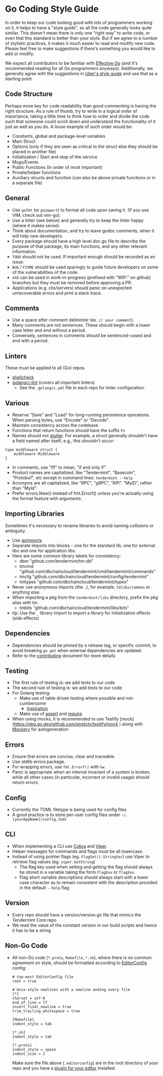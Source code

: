 # Go Coding Style Guide

In order to keep our code looking good with lots of programmers working on it, it helps to have a "style guide", so all
the code generally looks quite similar. This doesn't mean there is only one "right way" to write code, or even that this
standard is better than your style.  But if we agree to a number of stylistic practices, it makes it much easier to read
and modify new code. Please feel free to make suggestions if there's something you would like to add or modify.

We expect all contributors to be familiar with [Effective Go](https://golang.org/doc/effective_go.html)
(and it's recommended reading for all Go programmers anyways). Additionally, we generally agree with the suggestions
 in [Uber's style guide](https://github.com/uber-go/guide/blob/master/style.md) and use that as a starting point.


## Code Structure

Perhaps more key for code readability than good commenting is having the right structure. As a rule of thumb, try to write
in a logical order of importance, taking a little time to think how to order and divide the code such that someone could
scroll down and understand the functionality of it just as well as you do. A loose example of such order would be:
* Constants, global and package-level variables
* Main Struct
* Options (only if they are seen as critical to the struct else they should be placed in another file)
* Initialization / Start and stop of the service
* Msgs/Events
* Public Functions (In order of most important)
* Private/helper functions
* Auxiliary structs and function (can also be above private functions or in a separate file)

## General

 * Use `gofmt` (or `goimport`) to format all code upon saving it.  (If you use VIM, check out vim-go).
 * Use a linter (see below) and generally try to keep the linter happy (where it makes sense).
 * Think about documentation, and try to leave godoc comments, when it will help new developers.
 * Every package should have a high level doc.go file to describe the purpose of that package, its main functions, and any other relevant information.
 * `TODO` should not be used. If important enough should be recorded as an issue.
 * `BUG` / `FIXME` should be used sparingly to guide future developers on some of the vulnerabilities of the code.
 * `XXX` can be used in work-in-progress (prefixed with "WIP:" on github) branches but they must be removed before approving a PR.
 * Applications (e.g. clis/servers) *should* panic on unexpected unrecoverable errors and print a stack trace.

## Comments

 * Use a space after comment deliminter (ex. `// your comment`).
 * Many comments are not sentences. These should begin with a lower case letter and end without a period.
 * Conversely, sentences in comments should be sentenced-cased and end with a period.

## Linters

These must be applied to all (Go) repos.

 * [shellcheck](https://github.com/koalaman/shellcheck)
 * [golangci-lint](https://github.com/golangci/golangci-lint) (covers all important linters)
   - See the `.golangci.yml` file in each repo for linter configuration.

## Various

 * Reserve "Save" and "Load" for long-running persistence operations. When parsing bytes, use "Encode" or "Decode".
 * Maintain consistency across the codebase.
 * Functions that return functions should have the suffix `Fn`
 * Names should not [stutter](https://blog.golang.org/package-names). For example, a struct generally shouldn’t have
  a field named after itself; e.g., this shouldn't occur:
``` golang
type middleware struct {
	middleware Middleware
}
```
 * In comments, use "iff" to mean, "if and only if".
 * Product names are capitalized, like "Tendermint", "Basecoin", "Protobuf", etc except in command lines: `tendermint --help`
 * Acronyms are all capitalized, like "RPC", "gRPC", "API".  "MyID", rather than "MyId".
 * Prefer errors.New() instead of fmt.Errorf() unless you're actually using the format feature with arguments.

## Importing Libraries

Sometimes it's necessary to rename libraries to avoid naming collisions or ambiguity.

 * Use [goimports](https://godoc.org/golang.org/x/tools/cmd/goimports)
 * Separate imports into blocks - one for the standard lib, one for external libs and one for application libs.
 * Here are some common library labels for consistency:
   - dbm "github.com/tendermint/tm-db"
   - tmcmd "github.com/dbchaincloud/tendermint/cmd/tendermint/commands"
   - tmcfg "github.com/dbchaincloud/tendermint/config/tendermint"
   - tmtypes "github.com/dbchaincloud/tendermint/types"
 * Never use anonymous imports (the `.`), for example, `tmlibs/common` or anything else.
 * When importing a pkg from the `tendermint/libs` directory, prefix the pkg alias with tm.
     - tmbits "github.com/dbchaincloud/tendermint/libs/bits"
 * tip: Use the `_` library import to import a library for initialization effects (side effects)

## Dependencies

 * Dependencies should be pinned by a release tag, or specific commit, to avoid breaking `go get` when external dependencies are updated.
 * Refer to the [contributing](CONTRIBUTING.md) document for more details

## Testing

 * The first rule of testing is: we add tests to our code
 * The second rule of testing is: we add tests to our code
 * For Golang testing:
   * Make use of table driven testing where possible and not-cumbersome
     - [Inspiration](https://dave.cheney.net/2013/06/09/writing-table-driven-tests-in-go)
   * Make use of [assert](https://godoc.org/github.com/stretchr/testify/assert) and [require](https://godoc.org/github.com/stretchr/testify/require)
 * When using mocks, it is recommended to use Testify [mock] (https://pkg.go.dev/github.com/stretchr/testify/mock
 ) along with [Mockery](https://github.com/vektra/mockery) for autogeneration

## Errors

 * Ensure that errors are concise, clear and traceable.
 * Use stdlib errors package.
 * For wrapping errors, use `fmt.Errorf()` with `%w`.
 * Panic is appropriate when an internal invariant of a system is broken, while all other cases (in particular,
  incorrect or invalid usage) should return errors.

## Config

 * Currently the TOML filetype is being used for config files
 * A good practice is to store per-user config files under `~/.[yourAppName]/config.toml`

## CLI

 * When implementing a CLI use [Cobra](https://github.com/spf13/cobra) and [Viper](https://github.com/spf13/viper).
 * Helper messages for commands and flags must be all lowercase.
 * Instead of using pointer flags (eg. `FlagSet().StringVar`) use Viper to retrieve flag values (eg. `viper.GetString`)
   - The flag key used when setting and getting the flag should always be stored in a
   variable taking the form `FlagXxx` or `flagXxx`.
   - Flag short variable descriptions should always start with a lower case character as to remain consistent with
   the description provided in the default `--help` flag.

## Version

 * Every repo should have a version/version.go file that mimics the Tendermint Core repo
 * We read the value of the constant version in our build scripts and hence it has to be a string

## Non-Go Code

 * All non-Go code (`*.proto`, `Makefile`, `*.sh`), where there is no common
   agreement on style, should be formatted according to
   [EditorConfig](http://editorconfig.org/) config:

   ```
   # top-most EditorConfig file
   root = true

   # Unix-style newlines with a newline ending every file
   [*]
   charset = utf-8
   end_of_line = lf
   insert_final_newline = true
   trim_trailing_whitespace = true

   [Makefile]
   indent_style = tab

   [*.sh]
   indent_style = tab

   [*.proto]
   indent_style = space
   indent_size = 2
   ```

   Make sure the file above (`.editorconfig`) are in the root directory of your
   repo and you have a [plugin for your
   editor](http://editorconfig.org/#download) installed.
